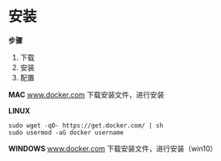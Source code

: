 # 安装

**步骤**
1. 下载
2. 安装
3. 配置

**MAC**
www.docker.com 下载安装文件，进行安装

**LINUX**
```shell
sudo wget -qO- https://get.docker.com/ | sh
sudo usermod -aG docker username
```

**WINDOWS**
www.docker.com 下载安装文件，进行安装（win10）